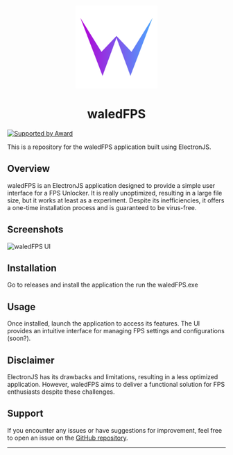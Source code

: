 <div align="center">
  <img src="https://raw.githubusercontent.com/Awardxz/waledFPS/main/waled.ico?token=GHSAT0AAAAAACMF2E7TWT3GAWEVLHUAEAMIZR6WXRA" width="190">
  <h1>waledFPS</h1>
</div>


[![Supported by Award](https://img.shields.io/badge/Supported%20by-Award-blue)](https://github.com/Awardxz)

This is a repository for the waledFPS application built using ElectronJS.

## Overview

waledFPS is an ElectronJS application designed to provide a simple user interface for a  FPS Unlocker. It is really unoptimized, resulting in a large file size, but it works at least as a experiment. Despite its inefficiencies, it offers a one-time installation process and is guaranteed to be virus-free.

## Screenshots

![waledFPS UI](https://i.ibb.co/7rZBDMH/image.png)

## Installation

Go to releases and install the application the run the waledFPS.exe

## Usage

Once installed, launch the application to access its features. The UI provides an intuitive interface for managing FPS settings and configurations (soon?).

## Disclaimer

ElectronJS has its drawbacks and limitations, resulting in a less optimized application. However, waledFPS aims to deliver a functional solution for FPS enthusiasts despite these challenges.

## Support

If you encounter any issues or have suggestions for improvement, feel free to open an issue on the [GitHub repository](https://github.com/Awardxz/waledFPS).

---



